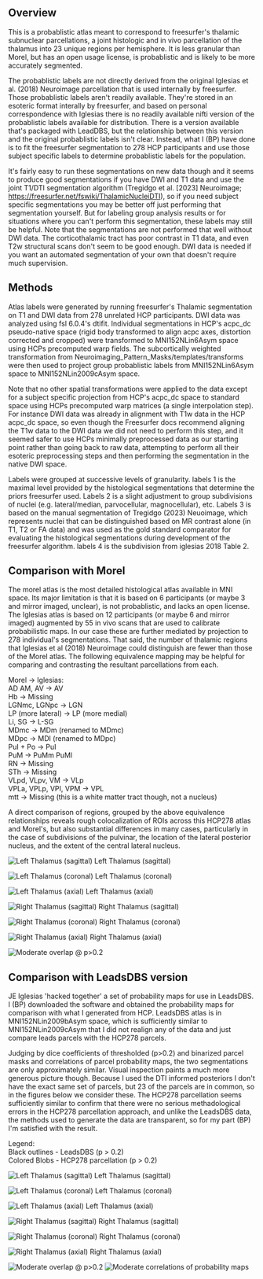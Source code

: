 ## Overview

This is a probablistic atlas meant to correspond to freesurfer's thalamic 
subnuclear parcellations, a joint histologic and in vivo parcellation of the
thalamus into 23 unique regions per hemisphere. It is less granular than 
Morel, but has an open usage license, is probablistic and is likely to be 
more accurately segmented.

The probablistic labels are not directly derived from the original Iglesias 
et al. (2018) Neuroimage parcellation that is used internally by freesurfer.
Those probablistic labels aren't readily available. They're stored in an
esoteric format interally by freesurfer, and based on personal correspondence 
with Iglesias there is no readily available nifti version of the 
probablistic labels available for distribution. There is a version available
that's packaged with LeadDBS, but the relationship between this version and
the original probablistic labels isn't clear. Instead, what I (BP) have done
is to fit the freesurfer segmentation to 278 HCP participants and use those
subject specific labels to determine probablistic labels for the population.

It's fairly easy to run these segmentations on new data though and it seems to
produce good segmentations if you have DWI and T1 data and use the joint T1/DTI
segmentation algorithm (Tregidgo et al. [2023] Neuroimage; 
https://freesurfer.net/fswiki/ThalamicNucleiDTI), so if you need subject 
specific segmentations you may be better off just performing that segmentation 
yourself. But for labeling group analysis results or for situations where you
can't perform this segmentation, these labels may still be helpful. Note that 
the segmentations are not performed that well without DWI data. The 
corticothalamic tract has poor contrast in T1 data, and even T2w structural 
scans don't seem to be good enough. DWI data is needed if you want an automated
segmentation of your own that doesn't require much supervision.

## Methods

Atlas labels were generated by running freesurfer's Thalamic segmentation on
T1 and DWI data from 278 unrelated HCP participants. DWI data was analyzed
using fsl 6.0.4's dtifit. Individual segmentations in HCP's acpc_dc 
pseudo-native space (rigid body transformed to align acpc axes, distortion 
corrected and cropped) were transformed to MNI152NLin6Asym space using HCPs 
precomputed warp fields. The subcortically weighted transformation from 
Neuroimaging_Pattern_Masks/templates/transforms were then used to project group
probablistic labels from MNI152NLin6Asym space to MNI152NLin2009cAsym space. 

Note that no other spatial transformations were applied to the data except for 
a subject specific projection from HCP's acpc_dc space to standard space using
HCPs precomputed warp matrices (a single interpolation step). For instance
DWI data was already in alignment with T1w data in the HCP acpc_dc space, so
even though the Freesurfer docs recommend aligning the T1w data to the DWI data
we did not need to perform this step, and it seemed safer to use HCPs minimally
preprocessed data as our starting point rather than going back to raw data, 
attempting to perform all their esoteric preprocessing steps and then 
performing the segmentation in the native DWI space.

Labels were grouped at successive levels of granularity. labels 1 is the 
maximal level provided by the histological segmentations that determine the
priors freesurfer used. Labels 2 is a slight adjustment to group subdivisions 
of nuclei (e.g. lateral/median, parvocellular, magnocellular), etc. Labels 3 
is based on the manual segmentation of Tregidgo (2023) Neuoimage, which 
represents nuclei that can be distinguished based on MR contrast alone (in
T1, T2 or FA data) and was used as the gold standard comparator for evaluating
the histological segmentations during development of the freesurfer algorithm.
labels 4 is the subdivision from iglesias 2018 Table 2.

## Comparison with Morel

The morel atlas is the most detailed histological atlas available in MNI space.
Its major limitation is that it is based on 6 participants (or maybe 3 and
mirror imaged, unclear), is not probablistic, and lacks an open license. The 
Iglesias atlas is based on 12 participants (or maybe 6 and mirror imaged) 
augmented by 55 in vivo scans that are used to calibrate probabilistic maps. 
In our case these are further mediated by projection to 278 individual's 
segmentations. That said, the number of thalamic regions that Iglesias et al 
(2018) Neuroimage could distinguish are fewer than those of the Morel atlas. 
The following equivalence mapping may be helpful for comparing and contrasting 
the resultant parcellations from each.

Morel -> Iglesias: <br />
AD AM, AV -> AV <br />
Hb -> Missing <br />
LGNmc, LGNpc -> LGN <br />
LP (more lateral) -> LP (more medial) <br />
Li, SG -> L-SG <br />
MDmc -> MDm (renamed to MDmc) <br />
MDpc -> MDl (renamed to MDpc) <br />
PuI + Po -> PuI <br />
PuM -> PuMm PuMl <br />
RN -> Missing <br />
STh -> Missing <br />
VLpd, VLpv, VM -> VLp <br />
VPLa, VPLp, VPI, VPM -> VPL <br />
mtt -> Missing (this is a white matter tract though, not a nucleus) <br />

A direct comparison of regions, grouped by the above equivalence relationships
reveals rough colocalization of ROIs across this HCP278 atlas and Morel's,
but also substantial differences in many cases, particularly in the case of 
subdivisions of the pulvinar, the location of the lateral posterior nucleus, 
and the extent of the central lateral nucleus.

![Left Thalamus (sagittal)](html/compare_with_morel_01.png)
Left Thalamus (sagittal)

![Left Thalamus (coronal)](html/compare_with_morel_03.png)
Left Thalamus (coronal)

![Left Thalamus (axial)](html/compare_with_morel_02.png)
Left Thalamus (axial)

![Right Thalamus (sagittal)](html/compare_with_morel_04.png)
Right Thalamus (sagittal)

![Right Thalamus (coronal)](html/compare_with_morel_06.png)
Right Thalamus (coronal)

![Right Thalamus (axial)](html/compare_with_morel_05.png)
Right Thalamus (axial)

![Moderate overlap @ p>0.2](html/compare_with_morel_07.png)

## Comparison with LeadsDBS version

JE Iglesias 'hacked together' a set of probability maps for use in LeadsDBS. I 
(BP) downloaded the software and obtained the probability maps for comparison 
with what I generated from HCP. LeadsDBS atlas is in MNI152NLin2009bAsym space,
which is sufficiently similar to MNI152NLin2009cAsym that I did not realign
any of the data and just compare leads parcels with the HCP278 parcels.

Judging by dice coefficients of thresholded (p>0.2) and binarized parcel masks
and correlations of parcel probability maps, the two segmentations are only
approximately similar. Visual inspection paints a much more generous
picture though. Because I used the DTI informed posteriors I don't have the
exact same set of parcels, but 23 of the parcels are in common, so in the figures
below we consider these. The HCP278 parcellation seems sufficiently similar to
confirm that there were no serious methadological errors in the HCP278 
parcellation approach, and unlike the LeadsDBS data, the methods used to generate
the data are transparent, so for my part (BP) I'm satisfied with the result.

Legend: <br />
Black outlines - LeadsDBS (p > 0.2) <br />
Colored Blobs - HCP278 parcellation (p > 0.2) <br />

![Left Thalamus (sagittal)](html/compare_with_leadDBS_version_02.png)
Left Thalamus (sagittal)

![Left Thalamus (coronal)](html/compare_with_leadDBS_version_04.png)
Left Thalamus (coronal)

![Left Thalamus (axial)](html/compare_with_leadDBS_version_03.png)
Left Thalamus (axial)

![Right Thalamus (sagittal)](html/compare_with_leadDBS_version_05.png)
Right Thalamus (sagittal)

![Right Thalamus (coronal)](html/compare_with_leadDBS_version_07.png)
Right Thalamus (coronal)

![Right Thalamus (axial)](html/compare_with_leadDBS_version_06.png)
Right Thalamus (axial)

![Moderate overlap @ p>0.2](html/compare_with_leadDBS_version_08.png)
![Moderate correlations of probability maps](html/compare_with_leadDBS_version_09.png)
